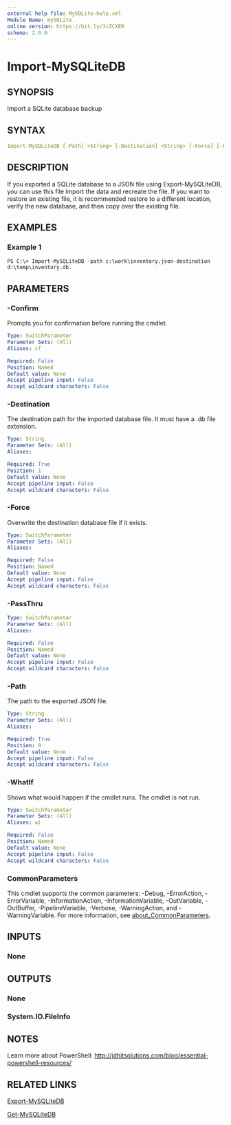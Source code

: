 ```yaml
---
external help file: MySQLite-help.xml
Module Name: mySQLite
online version: https://bit.ly/3cZCXER
schema: 2.0.0
---
```


# Import-MySQLiteDB

## SYNOPSIS

Import a SQLite database backup

## SYNTAX

```yaml
Import-MySQLiteDB [-Path] <String> [-Destination] <String> [-Force] [-PassThru] [-WhatIf] [-Confirm] [<CommonParameters>]
```

## DESCRIPTION

If you exported a SQLite database to a JSON file using Export-MySQLiteDB, you can use this file import the data and recreate the file. If you want to restore an existing file, it is recommended restore to a different location, verify the new database, and then copy over the existing file.

## EXAMPLES

### Example 1

```shell
PS C:\> Import-MySQLiteDB -path c:\work\inventory.json-destination d:\temp\inventory.db.
```


## PARAMETERS

### -Confirm

Prompts you for confirmation before running the cmdlet.

```yaml
Type: SwitchParameter
Parameter Sets: (All)
Aliases: cf

Required: False
Position: Named
Default value: None
Accept pipeline input: False
Accept wildcard characters: False
```

### -Destination

The destination path for the imported database file. It must have a .db file extension.

```yaml
Type: String
Parameter Sets: (All)
Aliases:

Required: True
Position: 1
Default value: None
Accept pipeline input: False
Accept wildcard characters: False
```

### -Force

Overwrite the destination database file if it exists.

```yaml
Type: SwitchParameter
Parameter Sets: (All)
Aliases:

Required: False
Position: Named
Default value: None
Accept pipeline input: False
Accept wildcard characters: False
```

### -PassThru

```yaml
Type: SwitchParameter
Parameter Sets: (All)
Aliases:

Required: False
Position: Named
Default value: None
Accept pipeline input: False
Accept wildcard characters: False
```

### -Path

The path to the exported JSON file.

```yaml
Type: String
Parameter Sets: (All)
Aliases:

Required: True
Position: 0
Default value: None
Accept pipeline input: False
Accept wildcard characters: False
```

### -WhatIf

Shows what would happen if the cmdlet runs.
The cmdlet is not run.

```yaml
Type: SwitchParameter
Parameter Sets: (All)
Aliases: wi

Required: False
Position: Named
Default value: None
Accept pipeline input: False
Accept wildcard characters: False
```

### CommonParameters

This cmdlet supports the common parameters: -Debug, -ErrorAction, -ErrorVariable, -InformationAction, -InformationVariable, -OutVariable, -OutBuffer, -PipelineVariable, -Verbose, -WarningAction, and -WarningVariable. For more information, see [about_CommonParameters](http://go.microsoft.com/fwlink/?LinkID=113216).

## INPUTS

### None

## OUTPUTS

### None

### System.IO.FileInfo

## NOTES

Learn more about PowerShell: http://jdhitsolutions.com/blog/essential-powershell-resources/

## RELATED LINKS

[Export-MySQLiteDB](Export-MySQLiteDB.md)

[Get-MySQLiteDB](Get-MySQLiteDB.md)
